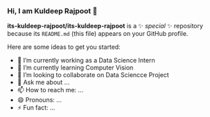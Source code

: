 ### Hi, I am Kuldeep Rajpoot 👋


**its-kuldeep-rajpoot/its-kuldeep-rajpoot** is a ✨ _special_ ✨ repository because its `README.md` (this file) appears on your GitHub profile.

Here are some ideas to get you started:

- 🔭 I’m currently working as a Data Science Intern
- 🌱 I’m currently learning Computer Vision
- 👯 I’m looking to collaborate on Data Sciencce Project
- 💬 Ask me about ...
- 📫 How to reach me: ...
- 😄 Pronouns: ...
- ⚡ Fun fact: ...
